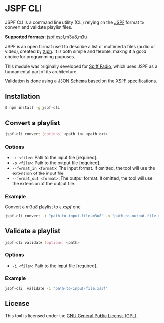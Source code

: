 JSPF CLI
===============

JSPF CLI is a command line utility (CLI) relying on the [JSPF](https://www.xspf.org/jspf) format to convert and validate playlist files.

**Supported formats:** jspf,xspf,m3u8,m3u

JSPF is an open format used to describe a list of multimedia files (audio or video), created by [Xiph](https://xiph.org/).
It is both simple and flexible, making it a good choice for programming purposes.

This module was originally developed for [Spiff Radio](https://spiff-radio.org/), which uses JSPF as a fundamental part of its architecture.

Validation is done using a [JSON Schema](https://github.com/spiff-radio/jspf-cli/blob/main/src/entities/jspf/jspf-schema.json) based on the [XSPF specifications](https://www.xspf.org/spec).

## Installation

```sh
$ npm install -g jspf-cli
```

## Convert a playlist

```sh
jspf-cli convert [options] <path_in> <path_out>
```

### Options


- `-i <file>`: Path to the input file [required].
- `-o <file>`: Path to the output file [required].
- `--format_in <format>`: The input format. If omitted, the tool will use the extension of the input file.
- `--format_out <format>`: The output format. If omitted, the tool will use the extension of the output file.

### Example

Convert a *m3u8* playlist to a *xspf* one

```sh
jspf-cli convert -i "path-to-input-file.m3u8" -o "path-to-output-file.xspf"
```

## Validate a playlist

```sh
jspf-cli validate [options] <path>
```

### Options


- `-i <file>`: Path to the input file [required].

### Example

```sh
jspf-cli  validate -i "path-to-input-file.xspf"
```

## License

This tool is licensed under the [GNU General Public License (GPL)](https://www.gnu.org/licenses/gpl-3.0.en.html).
